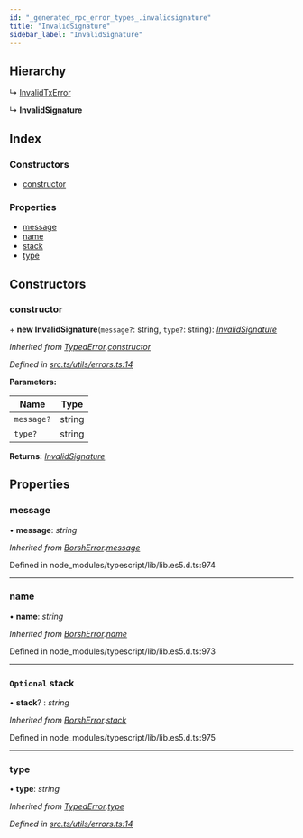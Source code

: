 ```yaml
---
id: "_generated_rpc_error_types_.invalidsignature"
title: "InvalidSignature"
sidebar_label: "InvalidSignature"
---
```


## Hierarchy

  ↳ [InvalidTxError](_generated_rpc_error_types_.invalidtxerror.md)

  ↳ **InvalidSignature**

## Index

### Constructors

* [constructor](_generated_rpc_error_types_.invalidsignature.md#constructor)

### Properties

* [message](_generated_rpc_error_types_.invalidsignature.md#message)
* [name](_generated_rpc_error_types_.invalidsignature.md#name)
* [stack](_generated_rpc_error_types_.invalidsignature.md#optional-stack)
* [type](_generated_rpc_error_types_.invalidsignature.md#type)

## Constructors

###  constructor

\+ **new InvalidSignature**(`message?`: string, `type?`: string): *[InvalidSignature](_generated_rpc_error_types_.invalidsignature.md)*

*Inherited from [TypedError](_utils_errors_.typederror.md).[constructor](_utils_errors_.typederror.md#constructor)*

*Defined in [src.ts/utils/errors.ts:14](https://github.com/nearprotocol/nearlib/blob/213b318/src.ts/utils/errors.ts#L14)*

**Parameters:**

Name | Type |
------ | ------ |
`message?` | string |
`type?` | string |

**Returns:** *[InvalidSignature](_generated_rpc_error_types_.invalidsignature.md)*

## Properties

###  message

• **message**: *string*

*Inherited from [BorshError](_utils_serialize_.borsherror.md).[message](_utils_serialize_.borsherror.md#message)*

Defined in node_modules/typescript/lib/lib.es5.d.ts:974

___

###  name

• **name**: *string*

*Inherited from [BorshError](_utils_serialize_.borsherror.md).[name](_utils_serialize_.borsherror.md#name)*

Defined in node_modules/typescript/lib/lib.es5.d.ts:973

___

### `Optional` stack

• **stack**? : *string*

*Inherited from [BorshError](_utils_serialize_.borsherror.md).[stack](_utils_serialize_.borsherror.md#optional-stack)*

Defined in node_modules/typescript/lib/lib.es5.d.ts:975

___

###  type

• **type**: *string*

*Inherited from [TypedError](_utils_errors_.typederror.md).[type](_utils_errors_.typederror.md#type)*

*Defined in [src.ts/utils/errors.ts:14](https://github.com/nearprotocol/nearlib/blob/213b318/src.ts/utils/errors.ts#L14)*
